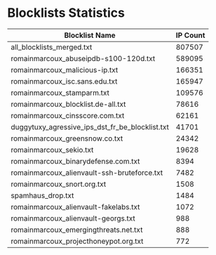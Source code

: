 # Blocklists Statistics
| Blocklist Name | IP Count |
|----|----|
| all_blocklists_merged.txt | 807507 |
| romainmarcoux_abuseipdb-s100-120d.txt | 589095 |
| romainmarcoux_malicious-ip.txt | 166351 |
| romainmarcoux_isc.sans.edu.txt | 165947 |
| romainmarcoux_stamparm.txt | 109576 |
| romainmarcoux_blocklist.de-all.txt | 78616 |
| romainmarcoux_cinsscore.com.txt | 62161 |
| duggytuxy_agressive_ips_dst_fr_be_blocklist.txt | 41701 |
| romainmarcoux_greensnow.co.txt | 24342 |
| romainmarcoux_sekio.txt | 19628 |
| romainmarcoux_binarydefense.com.txt | 8394 |
| romainmarcoux_alienvault-ssh-bruteforce.txt | 7482 |
| romainmarcoux_snort.org.txt | 1508 |
| spamhaus_drop.txt | 1484 |
| romainmarcoux_alienvault-fakelabs.txt | 1072 |
| romainmarcoux_alienvault-georgs.txt | 988 |
| romainmarcoux_emergingthreats.net.txt | 888 |
| romainmarcoux_projecthoneypot.org.txt | 772 |
